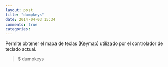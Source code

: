 ```yaml
---
layout: post
title: "dumpkeys"
date: 2014-04-03 15:34
comments: true
categories: 
---
```

Permite obtener el mapa de teclas (Keymap) utilizado por el controlador de teclado actual.

>$ dumpkeys

